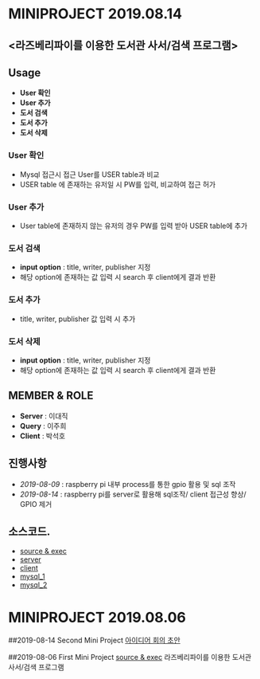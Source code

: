 # MINIPROJECT 2019.08.14

## <라즈베리파이를 이용한 도서관 사서/검색 프로그램>
## Usage
- **User 확인**
- **User 추가**
- **도서 검색**
- **도서 추가**
- **도서 삭제**

### User 확인
- Mysql 접근시 접근 User를 USER table과 비교
- USER table 에 존재하는 유저일 시 PW를 입력, 비교하여 접근 허가

### User 추가
- User table에 존재하지 않는 유저의 경우 PW를 입력 받아 USER table에 추가

### 도서 검색
- **input option** : title, writer, publisher 지정
- 해당 option에 존재하는 값 입력 시 search 후 client에게 결과 반환

### 도서 추가
- title, writer, publisher 값 입력 시 추가

### 도서 삭제
- **input option** : title, writer, publisher 지정
- 해당 option에 존재하는 값 입력 시 search 후 client에게 결과 반환

## MEMBER & ROLE
- **Server**  : 이대직
- **Query**   : 이주희
- **Client**    : 박석호

## 진행사항
- *2019-08-09* : raspberry pi 내부 process를 통한 gpio 활용 및 sql 조작
- *2019-08-14* : raspberry pi를 server로 활용해 sql조작/ client 접근성 향상/ GPIO 제거



## 소스코드.
- [source & exec](sol/final/)
- [server](sol/final/server.c)
- [client](sol/final/client.c)
- [mysql_1](sol/final/mysql.c)
- [mysql_2](sol/final/mysql_user.c) 

# MINIPROJECT 2019.08.06

##2019-08-14 Second Mini Project
[아이디어 회의 초안](sol/20190814_미니프로젝트_회의_초안.txt)

##2019-08-06 First Mini Project
[source & exec](sol/)
라즈베리파이를 이용한 도서관 사서/검색 프로그램